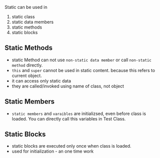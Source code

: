 Static can be used in  

1. static class
2. static data members
3. static methods
4. static blocks 

## Static Methods
- static Method can not use `non-static data member` or call `non-static method` directly. 
- `this` and `super` cannot be used in static content. because this refers to current object.  
- it can access only static data
- they are called/invoked using name of class, not object

## Static Members
- `static members` and `varaibles` are initializsed, even before class is loaded. You can directly call this variables in Test Class.

## Static Blocks 
- static blocks are executed only once when class is loaded. 
- used for initialization - an one time work